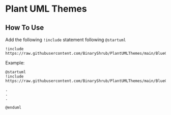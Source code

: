 # Plant UML Themes

## How To Use
Add the following `!include` statement following `@startuml`

```
!include https://raw.githubusercontent.com/BinaryShrub/PlantUMLThemes/main/BlueGray.puml
```

Example:
```
@startuml
!include https://raw.githubusercontent.com/BinaryShrub/PlantUMLThemes/main/BlueGray.puml

.
.
.

@enduml

```
